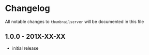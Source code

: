 # Changelog

All notable changes to `thumbnailserver` will be documented in this file

## 1.0.0 - 201X-XX-XX

- initial release
